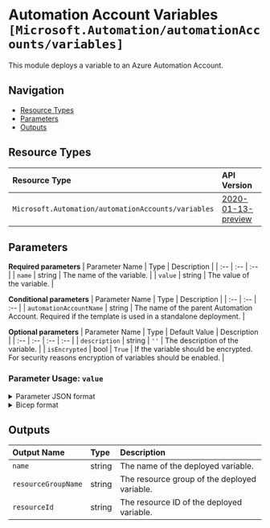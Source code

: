 # Automation Account Variables `[Microsoft.Automation/automationAccounts/variables]`

This module deploys a variable to an Azure Automation Account.

## Navigation

- [Resource Types](#Resource-Types)
- [Parameters](#Parameters)
- [Outputs](#Outputs)

## Resource Types

| Resource Type | API Version |
| :-- | :-- |
| `Microsoft.Automation/automationAccounts/variables` | [2020-01-13-preview](https://docs.microsoft.com/en-us/azure/templates/Microsoft.Automation/2020-01-13-preview/automationAccounts/variables) |

## Parameters

**Required parameters**
| Parameter Name | Type | Description |
| :-- | :-- | :-- |
| `name` | string | The name of the variable. |
| `value` | string | The value of the variable. |

**Conditional parameters**
| Parameter Name | Type | Description |
| :-- | :-- | :-- |
| `automationAccountName` | string | The name of the parent Automation Account. Required if the template is used in a standalone deployment. |

**Optional parameters**
| Parameter Name | Type | Default Value | Description |
| :-- | :-- | :-- | :-- |
| `description` | string | `''` | The description of the variable. |
| `isEncrypted` | bool | `True` | If the variable should be encrypted. For security reasons encryption of variables should be enabled. |


### Parameter Usage: `value`

<details>

<summary>Parameter JSON format</summary>

```json
//Boolean format
"value": {
    "value": "false"
}

//DateTime format
"value": {
    "value": "\"\\/Date(1637934042656)\\/\""
}

//Integer format
"value": {
    "value": "500"
}

//String format
"value": {
    "value": "\"TestString\""
}
```

</details>

<details>

<summary>Bicep format</summary>

```bicep
//Boolean format
value: 'false'

//DateTime format
value: '\'\\/Date(1637934042656)\\/\''

//Integer format
value: '500'

//String format
value: '\'TestString\''
```

</details>
<p>

## Outputs

| Output Name | Type | Description |
| :-- | :-- | :-- |
| `name` | string | The name of the deployed variable. |
| `resourceGroupName` | string | The resource group of the deployed variable. |
| `resourceId` | string | The resource ID of the deployed variable. |